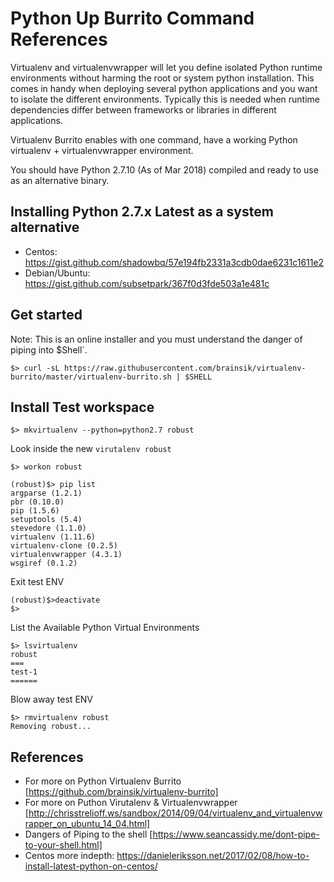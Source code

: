 # Python Up Burrito Command References

Virtualenv and virtualenvwrapper will let you define isolated Python runtime environments without harming the root or system python installation. This comes in handy when deploying several python applications and you want to isolate the different environments. Typically this is needed when runtime dependencies differ between frameworks or libraries in different applications.

Virtualenv Burrito enables with one command, have a working Python virtualenv + virtualenvwrapper environment.

You should have Python 2.7.10 (As of Mar 2018) compiled and ready to use as an alternative binary.

## Installing Python 2.7.x Latest as a system alternative
* Centos: https://gist.github.com/shadowbq/57e194fb2331a3cdb0dae6231c1611e2 
* Debian/Ubuntu: https://gist.github.com/subsetpark/367f0d3fde503a1e481c

## Get started

Note: This is an online installer and you must understand the danger of piping into $Shell`.

`$> curl -sL https://raw.githubusercontent.com/brainsik/virtualenv-burrito/master/virtualenv-burrito.sh | $SHELL`

## Install Test workspace

`$> mkvirtualenv --python=python2.7 robust`

Look inside the new `virutalenv robust`

```shell
$> workon robust

(robust)$> pip list
argparse (1.2.1)
pbr (0.10.0)
pip (1.5.6)
setuptools (5.4)
stevedore (1.1.0)
virtualenv (1.11.6)
virtualenv-clone (0.2.5)
virtualenvwrapper (4.3.1)
wsgiref (0.1.2)
```

Exit test ENV

``` shell
(robust)$>deactivate
$>
```

List the Available Python Virtual Environments

```shell
$> lsvirtualenv
robust
===
test-1
======
```


Blow away test ENV

```shell
$> rmvirtualenv robust
Removing robust...
```

## References

* For more on Python Virtualenv Burrito [https://github.com/brainsik/virtualenv-burrito]
* For more on Puthon Virutalenv & Virtualenvwrapper [http://chrisstrelioff.ws/sandbox/2014/09/04/virtualenv_and_virtualenvwrapper_on_ubuntu_14_04.html]
* Dangers of Piping to the shell [https://www.seancassidy.me/dont-pipe-to-your-shell.html]
* Centos more indepth: https://danieleriksson.net/2017/02/08/how-to-install-latest-python-on-centos/
